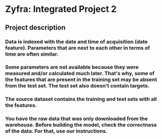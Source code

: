 # Zyfra: Integrated Project 2

## Project description

### Data is indexed with the date and time of acquisition (date feature). Parameters that are next to each other in terms of time are often similar.

### Some parameters are not available because they were measured and/or calculated much later. That's why, some of the features that are present in the training set may be absent from the test set. The test set also doesn't contain targets.

### The source dataset contains the training and test sets with all the features.

### You have the raw data that was only downloaded from the warehouse. Before building the model, check the correctness of the data. For that, use our instructions.
